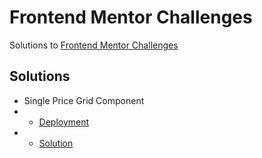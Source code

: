 # Frontend Mentor Challenges

Solutions to [Frontend Mentor Challenges](https://www.frontendmentor.io/challenges)

## Solutions

- Single Price Grid Component
- - [Deployment](https://harrim91.github.io/frontend-mentor-challenges/single-price-grid-component/)
- - [Solution](https://www.frontendmentor.io/solutions/htmlcss-single-price-grid-component-P0mzKZdEX)
